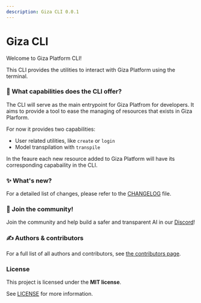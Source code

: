 ```yaml
---
description: Giza CLI 0.0.1
---
```


# Giza CLI

Welcome to Giza Platform CLI!

This CLI provides the utilities to interact with Giza Platform using the terminal.

### 🤔 What capabilities does the CLI offer?

The CLI will serve as the main entrypoint for Giza Platfrom for developers. It aims to provide a tool to ease the managing of resources that exists in Giza Plarform.

For now it provides two capabilities:

* User related utilities, like `create` or `login`
* Model transpilation with `transpile`

In the feaure each new resource added to Giza Platform will have its corresponding capabaility in the CLI.

### ✨ What's new?

For a detailed list of changes, please refer to the [CHANGELOG](https://github.com/gizatechxyz/giza-cli/blob/main/CHANGELOG.md) file.

### 💖 Join the community!

Join the community and help build a safer and transparent AI in our [Discord](https://discord.gg/Kt24CsMb5k)!

### ✍️ Authors & contributors

For a full list of all authors and contributors, see [the contributors page](contributors).

### License

This project is licensed under the **MIT license**.

See [LICENSE](https://github.com/gizatechxyz/giza-cli/blob/main/LICENSE/README.md) for more information.
